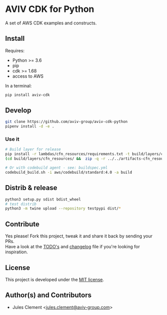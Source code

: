 # AVIV CDK for Python

A set of AWS CDK examples and constructs.

## Install

Requires:

- Python >= 3.6
- pip
- cdk >= 1.68
- access to AWS

In a terminal:

```sh
pip install aviv-cdk
```

## Develop

```sh
git clone https://github.com/aviv-group/aviv-cdk-python
pipenv install -d -e .
```

### Use it

```sh
# Build layer for release
pip install -r lambdas/cfn_resources/requirements.txt -t build/layers/cfn_resources/
(cd build/layers/cfn_resources/ &&  zip -q -r ../../artifacts-cfn_resources.zip .)

# Or with codebuild agent - see: buildspec.yml
codebuild_build.sh -i aws/codebuild/standard:4.0 -a build
```

## Distrib & release

```sh
python3 setup.py sdist bdist_wheel
# test distrib
python3 -m twine upload --repository testpypi dist/*
```

## Contribute

Yes please! Fork this project, tweak it and share it back by sending your PRs.  
Have a look at the [TODO's](TODO) and [changelog](CHANGELOG) file if you're looking for inspiration.

## License

This project is developed under the [MIT license](license).

## Author(s) and Contributors

- Jules Clement \<jules.clement@aviv-group.com>
